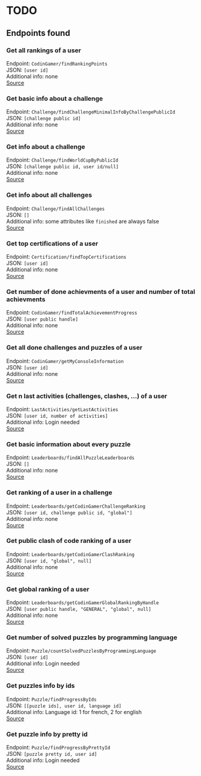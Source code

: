 # TODO

## Endpoints found

### Get all rankings of a user

Endpoint: `CodinGamer/findRankingPoints`  
JSON: `[user id]`  
Additional info: none  
[Source](https://github.com/tbali0524/codingame_api/blob/6d2bf1a8d10da552304eb1d4bee5cf75771c294b/cg_api.php#L581)

### Get basic info about a challenge

Endpoint: `Challenge/findChallengeMinimalInfoByChallengePublicId`  
JSON: `[challenge public id]`  
Additional info: none  
[Source](https://github.com/tbali0524/codingame_api/blob/6d2bf1a8d10da552304eb1d4bee5cf75771c294b/cg_api.php#L367)

### Get info about a challenge

Endpoint: `Challenge/findWorldCupByPublicId`  
JSON: `[challenge public id, user id/null]`  
Additional info: none  
[Source](https://github.com/tbali0524/codingame_api/blob/6d2bf1a8d10da552304eb1d4bee5cf75771c294b/cg_api.php#L367)

### Get info about all challenges

Endpoint: `Challenge/findAllChallenges`  
JSON: `[]`  
Additional info: some attributes like `finished` are always false  
[Source](https://github.com/tbali0524/codingame_api/blob/6d2bf1a8d10da552304eb1d4bee5cf75771c294b/cg_api.php#L354)

### Get top certifications of a user

Endpoint: `Certification/findTopCertifications`  
JSON: `[user id]`  
Additional info: none  
[Source](https://github.com/tbali0524/codingame_api/blob/6d2bf1a8d10da552304eb1d4bee5cf75771c294b/cg_api.php#L337)

### Get number of done achievments of a user and number of total achievments

Endpoint: `CodinGamer/findTotalAchievementProgress`  
JSON: `[user public handle]`  
Additional info: none  
[Source](https://github.com/tbali0524/codingame_api/blob/6d2bf1a8d10da552304eb1d4bee5cf75771c294b/cg_api.php#L597)

### Get all done challenges and puzzles of a user

Endpoint: `CodinGamer/getMyConsoleInformation`  
JSON: `[user id]`  
Additional info: none  
[Source](https://github.com/tbali0524/codingame_api/blob/6d2bf1a8d10da552304eb1d4bee5cf75771c294b/cg_api.php#L621)

### Get n last activities (challenges, clashes, ...) of a user

Endpoint: `LastActivities/getLastActivities`  
JSON: `[user id, number of activities]`  
Additional info: Login needed  
[Source](https://github.com/tbali0524/codingame_api/blob/6d2bf1a8d10da552304eb1d4bee5cf75771c294b/cg_api.php#L762)

### Get basic information about every puzzle

Endpoint: `Leaderboards/findAllPuzzleLeaderboards`  
JSON: `[]`  
Additional info: none  
[Source](https://github.com/tbali0524/codingame_api/blob/6d2bf1a8d10da552304eb1d4bee5cf75771c294b/cg_api.php#L781)

### Get ranking of a user in a challenge

Endpoint: `Leaderboards/getCodinGamerChallengeRanking`  
JSON: `[user id, challenge public id, "global"]`  
Additional info: none  
[Source](https://github.com/tbali0524/codingame_api/blob/6d2bf1a8d10da552304eb1d4bee5cf75771c294b/cg_api.php#L794)

### Get public clash of code ranking of a user

Endpoint: `Leaderboards/getCodinGamerClashRanking`  
JSON: `[user id, "global", null]`  
Additional info: none  
[Source](https://github.com/tbali0524/codingame_api/blob/6d2bf1a8d10da552304eb1d4bee5cf75771c294b/cg_api.php#L826)

### Get global ranking of a user

Endpoint: `Leaderboards/getCodinGamerGlobalRankingByHandle`  
JSON: `[user public handle, "GENERAL", "global", null]`  
Additional info: none  
[Source](https://github.com/tbali0524/codingame_api/blob/6d2bf1a8d10da552304eb1d4bee5cf75771c294b/cg_api.php#L851)

### Get number of solved puzzles by programming language

Endpoint: `Puzzle/countSolvedPuzzlesByProgrammingLanguage`  
JSON: `[user id]`  
Additional info: Login needed  
[Source](https://github.com/tbali0524/codingame_api/blob/6d2bf1a8d10da552304eb1d4bee5cf75771c294b/cg_api.php#L949)

### Get puzzles info by ids

Endpoint: `Puzzle/findProgressByIds`  
JSON: `[[puzzle ids], user id, language id]`  
Additional info: Language id: 1 for french, 2 for english  
[Source](https://github.com/tbali0524/codingame_api/blob/6d2bf1a8d10da552304eb1d4bee5cf75771c294b/cg_api.php#L984)

### Get puzzle info by pretty id

Endpoint: `Puzzle/findProgressByPrettyId`  
JSON: `[puzzle pretty id, user id]`  
Additional info: Login needed  
[Source](https://github.com/tbali0524/codingame_api/blob/6d2bf1a8d10da552304eb1d4bee5cf75771c294b/cg_api.php#L1003)

